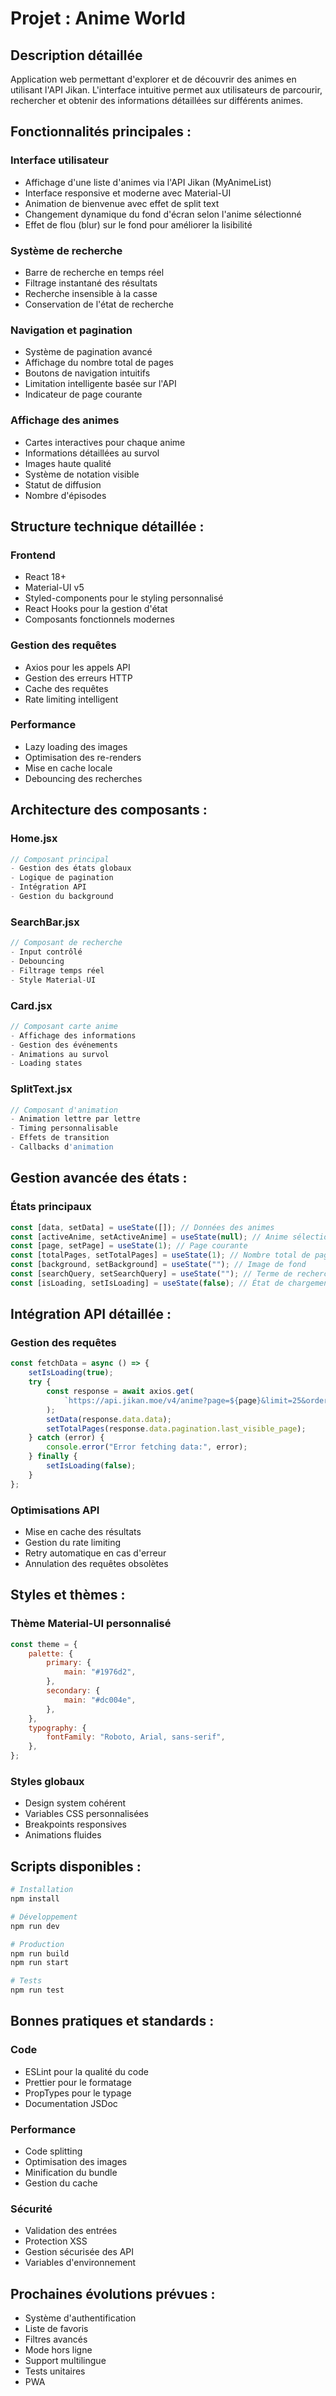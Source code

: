 # Projet : Anime World

## Description détaillée

Application web permettant d'explorer et de découvrir des animes en utilisant l'API Jikan. L'interface intuitive permet aux utilisateurs de parcourir, rechercher et obtenir des informations détaillées sur différents animes.

## Fonctionnalités principales :

### Interface utilisateur

-   Affichage d'une liste d'animes via l'API Jikan (MyAnimeList)
-   Interface responsive et moderne avec Material-UI
-   Animation de bienvenue avec effet de split text
-   Changement dynamique du fond d'écran selon l'anime sélectionné
-   Effet de flou (blur) sur le fond pour améliorer la lisibilité

### Système de recherche

-   Barre de recherche en temps réel
-   Filtrage instantané des résultats
-   Recherche insensible à la casse
-   Conservation de l'état de recherche

### Navigation et pagination

-   Système de pagination avancé
-   Affichage du nombre total de pages
-   Boutons de navigation intuitifs
-   Limitation intelligente basée sur l'API
-   Indicateur de page courante

### Affichage des animes

-   Cartes interactives pour chaque anime
-   Informations détaillées au survol
-   Images haute qualité
-   Système de notation visible
-   Statut de diffusion
-   Nombre d'épisodes

## Structure technique détaillée :

### Frontend

-   React 18+
-   Material-UI v5
-   Styled-components pour le styling personnalisé
-   React Hooks pour la gestion d'état
-   Composants fonctionnels modernes

### Gestion des requêtes

-   Axios pour les appels API
-   Gestion des erreurs HTTP
-   Cache des requêtes
-   Rate limiting intelligent

### Performance

-   Lazy loading des images
-   Optimisation des re-renders
-   Mise en cache locale
-   Debouncing des recherches

## Architecture des composants :

### Home.jsx

```javascript
// Composant principal
- Gestion des états globaux
- Logique de pagination
- Intégration API
- Gestion du background
```

### SearchBar.jsx

```javascript
// Composant de recherche
- Input contrôlé
- Debouncing
- Filtrage temps réel
- Style Material-UI
```

### Card.jsx

```javascript
// Composant carte anime
- Affichage des informations
- Gestion des événements
- Animations au survol
- Loading states
```

### SplitText.jsx

```javascript
// Composant d'animation
- Animation lettre par lettre
- Timing personnalisable
- Effets de transition
- Callbacks d'animation
```

## Gestion avancée des états :

### États principaux

```javascript
const [data, setData] = useState([]); // Données des animes
const [activeAnime, setActiveAnime] = useState(null); // Anime sélectionné
const [page, setPage] = useState(1); // Page courante
const [totalPages, setTotalPages] = useState(1); // Nombre total de pages
const [background, setBackground] = useState(""); // Image de fond
const [searchQuery, setSearchQuery] = useState(""); // Terme de recherche
const [isLoading, setIsLoading] = useState(false); // État de chargement
```

## Intégration API détaillée :

### Gestion des requêtes

```javascript
const fetchData = async () => {
    setIsLoading(true);
    try {
        const response = await axios.get(
            `https://api.jikan.moe/v4/anime?page=${page}&limit=25&order_by=score&sort=desc`
        );
        setData(response.data.data);
        setTotalPages(response.data.pagination.last_visible_page);
    } catch (error) {
        console.error("Error fetching data:", error);
    } finally {
        setIsLoading(false);
    }
};
```

### Optimisations API

-   Mise en cache des résultats
-   Gestion du rate limiting
-   Retry automatique en cas d'erreur
-   Annulation des requêtes obsolètes

## Styles et thèmes :

### Thème Material-UI personnalisé

```javascript
const theme = {
    palette: {
        primary: {
            main: "#1976d2",
        },
        secondary: {
            main: "#dc004e",
        },
    },
    typography: {
        fontFamily: "Roboto, Arial, sans-serif",
    },
};
```

### Styles globaux

-   Design system cohérent
-   Variables CSS personnalisées
-   Breakpoints responsives
-   Animations fluides

## Scripts disponibles :

```bash
# Installation
npm install

# Développement
npm run dev

# Production
npm run build
npm run start

# Tests
npm run test
```

## Bonnes pratiques et standards :

### Code

-   ESLint pour la qualité du code
-   Prettier pour le formatage
-   PropTypes pour le typage
-   Documentation JSDoc

### Performance

-   Code splitting
-   Optimisation des images
-   Minification du bundle
-   Gestion du cache

### Sécurité

-   Validation des entrées
-   Protection XSS
-   Gestion sécurisée des API
-   Variables d'environnement

## Prochaines évolutions prévues :

-   Système d'authentification
-   Liste de favoris
-   Filtres avancés
-   Mode hors ligne
-   Support multilingue
-   Tests unitaires
-   PWA
